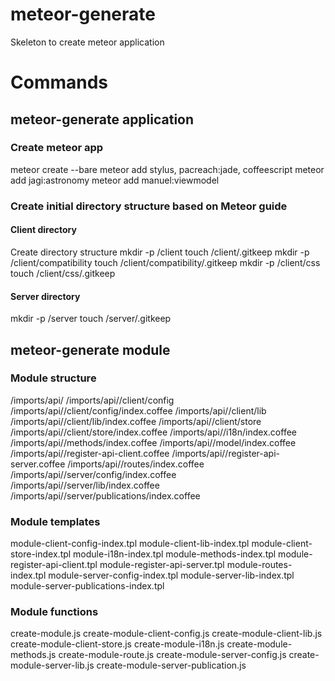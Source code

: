 # meteor-generate
Skeleton to create meteor application

# Commands

## meteor-generate application <name>
### Create meteor app
meteor create --bare <name>
meteor add stylus, pacreach:jade, coffeescript
meteor add jagi:astronomy
meteor add manuel:viewmodel
### Create initial directory structure based on Meteor guide
#### Client directory
Create directory structure
mkdir -p <name>/client
touch <name>/client/.gitkeep
mkdir -p <name>/client/compatibility
touch <name>/client/compatibility/.gitkeep
mkdir -p <name>/client/css
touch <name>/client/css/.gitkeep

#### Server directory
mkdir -p <name>/server
touch <name>/server/.gitkeep

## meteor-generate module <name>
### Module structure
/imports/api/<name>
/imports/api/<name>/client/config
/imports/api/<name>/client/config/index.coffee
/imports/api/<name>/client/lib
/imports/api/<name>/client/lib/index.coffee
/imports/api/<name>/client/store
/imports/api/<name>/client/store/index.coffee
/imports/api/<name>/i18n/index.coffee
/imports/api/<name>/methods/index.coffee
/imports/api/<name>/model/index.coffee
/imports/api/<name>/register-api-client.coffee
/imports/api/<name>/register-api-server.coffee
/imports/api/<name>/routes/index.coffee
/imports/api/<name>/server/config/index.coffee
/imports/api/<name>/server/lib/index.coffee
/imports/api/<name>/server/publications/index.coffee

### Module templates
module-client-config-index.tpl
module-client-lib-index.tpl
module-client-store-index.tpl
module-i18n-index.tpl
module-methods-index.tpl
module-register-api-client.tpl
module-register-api-server.tpl
module-routes-index.tpl
module-server-config-index.tpl
module-server-lib-index.tpl
module-server-publications-index.tpl

### Module functions
create-module.js
create-module-client-config.js
create-module-client-lib.js
create-module-client-store.js
create-module-i18n.js
create-module-methods.js
create-module-route.js
create-module-server-config.js
create-module-server-lib.js
create-module-server-publication.js
